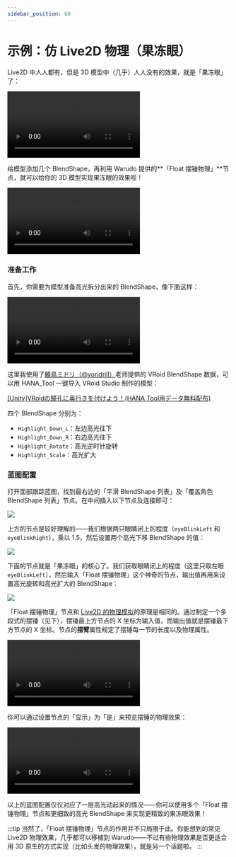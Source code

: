 ```yaml
---
sidebar_position: 60
---
```


# 示例：仿 Live2D 物理（果冻眼）

Live2D 中人人都有，但是 3D 模型中（几乎）人人没有的效果，就是「果冻眼」了：

<div className="video-box"><video loop controls src="https://user-images.githubusercontent.com/3406505/196832326-e54d9982-92dc-4046-83f2-9b156bb243d4.mp4" />
<p>来源：<a href="https://twitter.com/mauracoma/status/1441799850048176138" target="_blank">https://twitter.com/mauracoma/status/1441799850048176138</a></p>
</div>

给模型添加几个 BlendShape，再利用 Warudo 提供的**「Float 摆锤物理」**节点，就可以给你的 3D 模型实现果冻眼的效果啦！

<div className="video-box"><video loop controls src="https://user-images.githubusercontent.com/3406505/196832672-049792b0-1bbf-46ec-8ed9-7f5989eb4166.mp4" />
<p>由于我不是模型师，这里只拆了一层高光出来。正如 Live2D 一样，拆得越多效果越好哦！</p>
</div>

### 准备工作

首先，你需要为模型准备高光拆分出来的 BlendShape，像下面这样：

<div className="video-box"><video loop controls src="https://user-images.githubusercontent.com/3406505/196832935-946222b5-e9a3-4efa-b9dc-7bdd04b9a3f2.mp4" /></div>

这里我使用了[頼鳥ミドリ（@yoridrill）](https://twitter.com/yoridrill)老师提供的 VRoid BlendShape 数据，可以用 HANA\_Tool 一键导入 VRoid Studio 制作的模型：

<a href="https://note.com/yoridrill/n/nfc15a0760a26" target="_blank">
<div className="file-box">
<p>
[Unity]VRoidの瞳孔に奥行きを付けよう！(HANA Tool用データ無料配布)
</p></div>
</a>

四个 BlendShape 分别为：

* `Highlight_Down_L`：左边高光往下
* `Highlight_Down_R`：右边高光往下
* `Highlight_Rotate`：高光逆时针旋转
* `Highlight_Scale`：高光扩大

### 蓝图配置

打开面部跟踪蓝图，找到最右边的「平滑 BlendShape 列表」及「覆盖角色 BlendShape 列表」节点。在中间插入以下节点及连接即可：

![](pathname:///doc-img/zh-blueprint-example-live2d-physics-1.webp)

上方的节点是较好理解的——我们根据两只眼睛闭上的程度（`eyeBlinkLeft` 和 `eyeBlinkRight`），乘以 1.5，然后设置两个高光下移 BlendShape 的值：

![](pathname:///doc-img/zh-blueprint-example-live2d-physics-2.webp)

下面的节点就是「果冻眼」的核心了。我们获取眼睛闭上的程度（这里只取左眼 `eyeBlinkLeft`），然后输入「Float 摆锤物理」这个神奇的节点，输出值再用来设置高光旋转和高光扩大的 BlendShape：

![](pathname:///doc-img/zh-blueprint-example-live2d-physics-3.webp)

「Float 摆锤物理」节点和 [Live2D 的物理模拟](https://docs.live2d.com/en/cubism-editor-manual/physics-operation/)的原理是相同的。通过制定一个多段式的摆锤（见下），摆锤最上方节点的 X 坐标为输入值，而输出值就是摆锤最下方节点的 X 坐标。节点的**摆臂**属性规定了摆锤每一节的长度以及物理属性。

<div className="video-box"><video loop controls src="/zh/doc-img/zh-blueprint-example-live2d-physics-video-4.mp4" />
<p>来源：<a href="https://docs.live2d.com/en/cubism-editor-manual/physical-operation-setting/" target="_blank">https://docs.live2d.com/en/cubism-editor-manual/physical-operation-setting/</a></p>
</div>

你可以通过设置节点的「显示」为「是」来预览摆锤的物理效果：

<div className="video-box"><video loop controls src="https://user-images.githubusercontent.com/3406505/196835467-8eec329f-176f-47ba-af4e-fb4d0c4361d6.mp4" /></div>

以上的蓝图配置仅仅对应了一层高光动起来的情况——你可以使用多个「Float 摆锤物理」节点和更细致的高光 BlendShape 来实现更精致的果冻眼效果！

:::tip
当然了，「Float 摆锤物理」节点的作用并不只局限于此。你能想到的常见 Live2D 物理效果，几乎都可以移植到 Warudo——不过有些物理效果是否更适合用 3D 原生的方式实现（比如头发的物理效果），就是另一个话题啦。
:::
